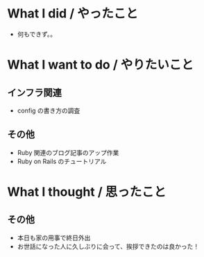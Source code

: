 # What I did / やったこと
- 何もできず。。

# What I want to do / やりたいこと
## インフラ関連
- config の書き方の調査

## その他
- Ruby 関連のブログ記事のアップ作業
- Ruby on Rails のチュートリアル

# What I thought / 思ったこと
## その他
- 本日も家の用事で終日外出
- お世話になった人に久しぶりに会って、挨拶できたのは良かった！
